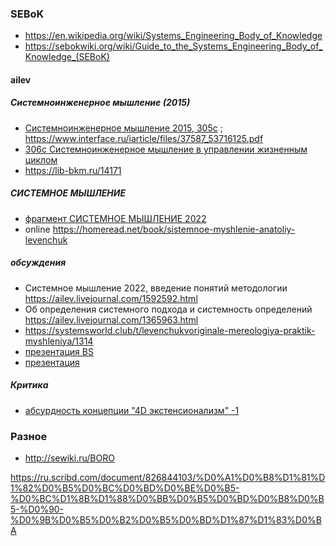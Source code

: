 ### SEBoK
- https://en.wikipedia.org/wiki/Systems_Engineering_Body_of_Knowledge
- https://sebokwiki.org/wiki/Guide_to_the_Systems_Engineering_Body_of_Knowledge_(SEBoK)

#### ailev
##### Системноинженерное мышление (2015)
- [Системноинженерное мышление 2015, 305c](https://techinvestlab.ru/files/systems_engineering_thinking/systems_engineering_thinking_2015.pdf) ; https://www.interface.ru/iarticle/files/37587_53716125.pdf
- [306c Системноинженерное мышление в управлении жизненным циклом](https://portal.tpu.ru/departments/kafedra/vt/Disciplines_VT/Systems_engineering/Tab/%D0%9B%D0%B5%D0%B2%D0%B5%D0%BD%D1%87%D1%83%D0%BA%20-%20%D0%A1%D0%B8%D1%81%D1%82%D0%B5%D0%BC%D0%BD%D0%BE%D0%B8%D0%BD%D0%B6%D0%B5%D0%BD%D0%B5%D1%80%D0%BD%D0%BE%D0%B5.pdf)
- https://lib-bkm.ru/14171
##### СИСТЕМНОЕ МЫШЛЕНИЕ
- [фрагмент СИСТЕМНОЕ МЫШЛЕНИЕ 2022](https://balovstvo.me/static/proj/sys-book/sys-thinking_preview.pdf)
- online https://homeread.net/book/sistemnoe-myshlenie-anatoliy-levenchuk 
##### обсуждения
- Системное мышление 2022, введение понятий методологии https://ailev.livejournal.com/1592592.html
- Об определения системного подхода и системность определений https://ailev.livejournal.com/1365963.html
- https://systemsworld.club/t/levenchukvoriginale-mereologiya-praktik-myshleniya/1314
- [презентация BS](https://www.businessstudio.ru/upload/iblock/bfe/%D0%9B%D0%B5%D0%B2%D0%B5%D0%BD%D1%87%D1%83%D0%BA.pdf)
- [презентация](https://lesswrong.ru/wiki/images/c/cc/Systems_thinking.pdf)
##### Критика
- [абсурдность концепции "4D экстенсионализм" -1](https://deep-econom.livejournal.com/721303.html)
### Разное
- http://sewiki.ru/BORO

https://ru.scribd.com/document/826844103/%D0%A1%D0%B8%D1%81%D1%82%D0%B5%D0%BC%D0%BD%D0%BE%D0%B5-%D0%BC%D1%8B%D1%88%D0%BB%D0%B5%D0%BD%D0%B8%D0%B5-%D0%90-%D0%9B%D0%B5%D0%B2%D0%B5%D0%BD%D1%87%D1%83%D0%BA
